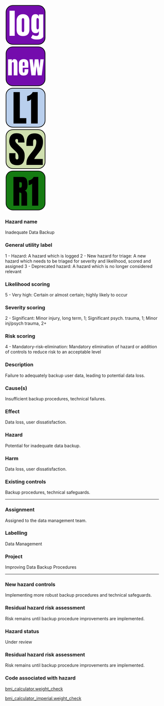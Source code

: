 <!-- [icon] -->
<div class="right">

<div>
<img class="icon-large" src="../../static/hazard/general-1.png" alt="General icon">
</div>
<div class="spacer-sm"></div>

<div>
<img class="icon-large" src="../../static/hazard/general-2.png" alt="General icon">
</div>
<div class="spacer-sm"></div>


<div>

<img class="icon-large" src="../../static/hazard/likelihood-1.png" alt="Likelihood icon">

</div>

<div class="spacer-sm"></div>

<div>

<img class="icon-large" src="../../static/hazard/severity-2.png" alt="Severity icon">

</div>

<div class="spacer-sm"></div>

<div>

<img class="icon-large" src="../../static/hazard/risk-1.png" alt="Risk icon">

</div>

<div class="spacer-md"></div>
</div>
<!-- [iconend] -->

### Hazard name
Inadequate Data Backup

### General utility label
1 - Hazard: A hazard which is logged
2 - New hazard for triage: A new hazard which needs to be triaged for severity and likelihood, scored and assigned
3 - Deprecated hazard: A hazard which is no longer considered relevant

### Likelihood scoring
5 - Very high: Certain or almost certain; highly likely to occur

### Severity scoring
2 - Significant: Minor injury, long term, 1; Significant psych. trauma, 1; Minor inj/psych trauma, 2+

### Risk scoring
4 - Mandatory-risk-elimination: Mandatory elimination of hazard or addition of controls to reduce risk to an acceptable level

### Description
Failure to adequately backup user data, leading to potential data loss.

### Cause(s)
Insufficient backup procedures, technical failures.

### Effect
Data loss, user dissatisfaction.

### Hazard
Potential for inadequate data backup.

### Harm
Data loss, user dissatisfaction.

### Existing controls
Backup procedures, technical safeguards.

-----

### Assignment
Assigned to the data management team.

### Labelling
Data Management

### Project
Improving Data Backup Procedures

-----

### New hazard controls
Implementing more robust backup procedures and technical safeguards.

### Residual hazard risk assessment
Risk remains until backup procedure improvements are implemented.

### Hazard status
Under review

### Residual hazard risk assessment
Risk remains until backup procedure improvements are implemented.

### Code associated with hazard
<!-- [code] -->
[bmi_calculator.weight_check](../../code/functions/bmi_calculator.md#weight_check_hazard)

[bmi_calculator_imperial.weight_check](../../code/functions/bmi_calculator_imperial.md#weight_check_hazard)
<!-- [codeend] -->

